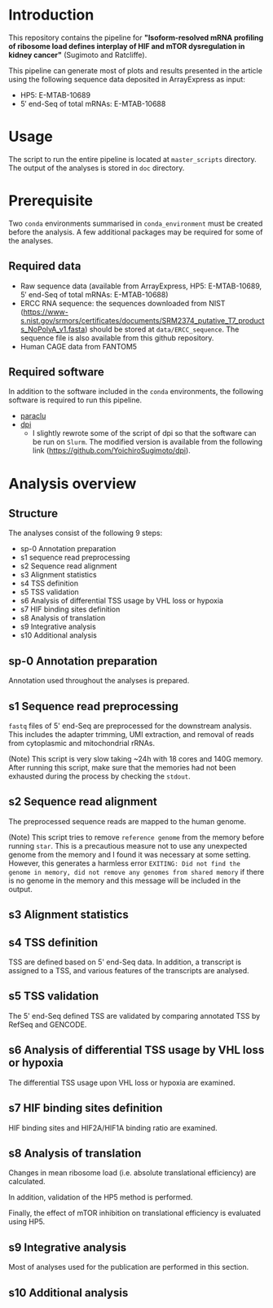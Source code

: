 # Introduction

This repository contains the pipeline for **"Isoform-resolved mRNA profiling of ribosome load defines interplay of HIF and mTOR dysregulation in kidney cancer"** (Sugimoto and Ratcliffe).

This pipeline can generate most of plots and results presented in the article using the following sequence data deposited in ArrayExpress as input:

- HP5: E-MTAB-10689
- 5′ end-Seq of total mRNAs: E-MTAB-10688


# Usage

The script to run the entire pipeline is located at `master_scripts` directory. The output of the analyses is stored in `doc` directory.

# Prerequisite

Two `conda` environments summarised in `conda_environment` must be created before the analysis. A few additional packages may be required for some of the analyses.

## Required data

- Raw sequence data (available from ArrayExpress, HP5: E-MTAB-10689, 5′ end-Seq of total mRNAs: E-MTAB-10688)
- ERCC RNA sequence: the sequences downloaded from NIST (https://www-s.nist.gov/srmors/certificates/documents/SRM2374_putative_T7_products_NoPolyA_v1.fasta) should be stored at `data/ERCC_sequence`. The sequence file is also available from this github repository.
- Human CAGE data from FANTOM5

## Required software
In addition to the software included in the `conda` environments, the following software is required to run this pipeline.

- [paraclu](http://cbrc3.cbrc.jp/~martin/paraclu/)
- [dpi](https://github.com/hkawaji/dpi1)
    - I slightly rewrote some of the script of dpi so that the software can be run on `Slurm`. The modified version is available from the following link (https://github.com/YoichiroSugimoto/dpi).

# Analysis overview

## Structure

The analyses consist of the following 9 steps:

- sp-0 Annotation preparation
- s1 sequence read preprocessing
- s2 Sequence read alignment
- s3 Alignment statistics
- s4 TSS definition
- s5 TSS validation
- s6 Analysis of differential TSS usage by VHL loss or hypoxia
- s7 HIF binding sites definition
- s8 Analysis of translation
- s9 Integrative analysis
- s10 Additional analysis

## **sp-0 Annotation preparation**

Annotation used throughout the analyses is prepared.


## **s1 Sequence read preprocessing**

`fastq` files of 5' end-Seq are preprocessed for the downstream analysis. This includes the adapter trimming, UMI extraction, and removal of reads from cytoplasmic and mitochondrial rRNAs.

(Note) This script is very slow taking ~24h with 18 cores and 140G memory.
After running this script, make sure that the memories had not been exhausted during the process by checking the `stdout`.


## **s2 Sequence read alignment**

The preprocessed sequence reads are mapped to the human genome.

(Note) This script tries to remove `reference genome` from the memory before running `star`. This is a precautious measure not to use any unexpected genome from the memory and I found it was necessary at some setting. However, this generates a harmless error `EXITING: Did not find the genome in memory, did not remove any genomes from shared memory` if there is no genome in the memory and this message will be included in the output.


## **s3 Alignment statistics**


## **s4 TSS definition**

TSS are defined based on 5' end-Seq data. In addition, a transcript is assigned to a TSS, and various features of the transcripts are analysed.


## **s5 TSS validation**

The 5' end-Seq defined TSS are validated by comparing annotated TSS by RefSeq and GENCODE.


## **s6 Analysis of differential TSS usage by VHL loss or hypoxia**

The differential TSS usage upon VHL loss or hypoxia are examined.


## **s7 HIF binding sites definition**

HIF binding sites and HIF2A/HIF1A binding ratio are examined.


## **s8 Analysis of translation**

Changes in mean ribosome load (i.e. absolute translational efficiency) are calculated.

In addition, validation of the HP5 method is performed.

Finally, the effect of mTOR inhibition on translational efficiency is evaluated using HP5.

## **s9 Integrative analysis**

Most of analyses used for the publication are performed in this section.

## **s10 Additional analysis**
